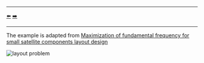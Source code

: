 ***
[⬅️](../018/README.md "Previous example")
[➡️](../020/README.md "Next example")
***

The example is adapted from [Maximization of fundamental frequency for small satellite components layout design](https://doi.org/10.1016/j.asr.2024.11.079)

![layout problem](layout.gif)
